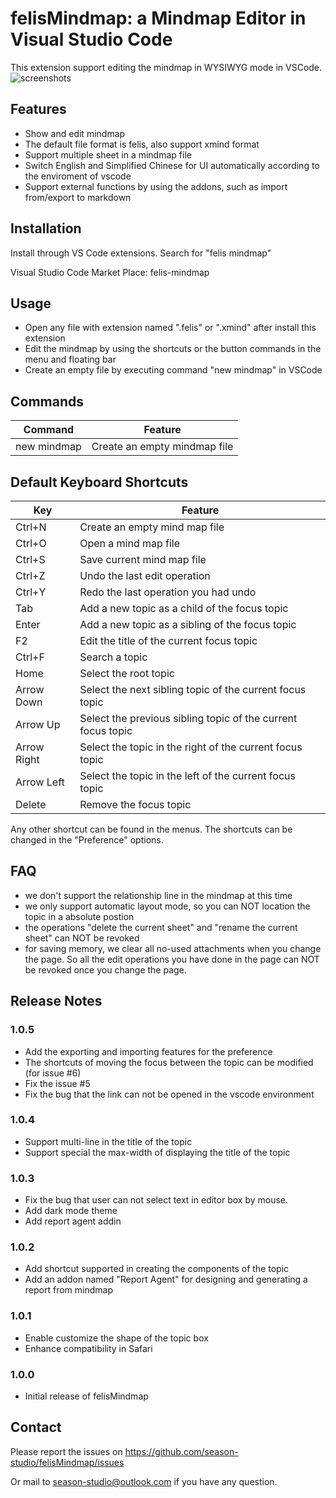 # felisMindmap: a Mindmap Editor in Visual Studio Code
This extension support editing the mindmap in WYSIWYG mode in VSCode.
![screenshots](https://season-studio.github.io/felis-mindmap/screensnapshot.png)

## Features
- Show and edit mindmap
- The default file format is felis, also support xmind format
- Support multiple sheet in a mindmap file
- Switch English and Simplified Chinese for UI automatically according to the enviroment of vscode
- Support external functions by using the addons, such as import from/export to markdown

## Installation
Install through VS Code extensions. Search for "felis mindmap"

Visual Studio Code Market Place: felis-mindmap

## Usage
- Open any file with extension named ".felis" or ".xmind" after install this extension
- Edit the mindmap by using the shortcuts or the button commands in the menu and floating bar
- Create an empty file by executing command "new mindmap" in VSCode

## Commands
|Command|Feature|
|-------|-------|
|new mindmap|Create an empty mindmap file|

## Default Keyboard Shortcuts
|Key|Feature|
|---|-------|
|Ctrl+N|Create an empty mind map file|
|Ctrl+O|Open a mind map file|
|Ctrl+S|Save current mind map file|
|Ctrl+Z|Undo the last edit operation|
|Ctrl+Y|Redo the last operation you had undo|
|Tab|Add a new topic as a child of the focus topic|
|Enter|Add a new topic as a sibling of the focus topic|
|F2|Edit the title of the current focus topic|
|Ctrl+F|Search a topic|
|Home|Select the root topic|
|Arrow Down|Select the next sibling topic of the current focus topic|
|Arrow Up|Select the previous sibling topic of the current focus topic|
|Arrow Right|Select the topic in the right of the current focus topic|
|Arrow Left|Select the topic in the left of the current focus topic|
|Delete|Remove the focus topic|

Any other shortcut can be found in the menus. 
The shortcuts can be changed in the "Preference" options.

## FAQ
- we don't support the relationship line in the mindmap at this time
- we only support automatic layout mode, so you can NOT location the topic in a absolute postion
- the operations "delete the current sheet" and "rename the current sheet" can NOT be revoked
- for saving memory, we clear all no-used attachments when you change the page. So all the edit operations you have done in the page can NOT be revoked once you change the page.

## Release Notes

### 1.0.5
- Add the exporting and importing features for the preference
- The shortcuts of moving the focus between the topic can be modified (for issue #6)
- Fix the issue #5
- Fix the bug that the link can not be opened in the vscode environment

### 1.0.4
- Support multi-line in the title of the topic
- Support special the max-width of displaying the title of the topic

### 1.0.3

- Fix the bug that user can not select text in editor box by mouse.
- Add dark mode theme
- Add report agent addin

### 1.0.2

- Add shortcut supported in creating the components of the topic
- Add an addon named "Report Agent" for designing and generating a report from mindmap

### 1.0.1

- Enable customize the shape of the topic box
- Enhance compatibility in Safari

### 1.0.0

- Initial release of felisMindmap

## Contact
Please report the issues on https://github.com/season-studio/felisMindmap/issues

Or mail to [season-studio@outlook.com](mailto:season-studio@outlook.com) if you have any question.
